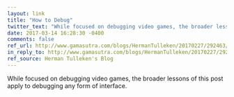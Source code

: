 ```yaml
---
layout: link
title: "How to Debug"
twitter_text: "While focused on debugging video games, the broader lessons of this post apply to debugging any form of interface"
date: 2017-03-14 16:28:30 -0400
comments: false
ref_url: http://www.gamasutra.com/blogs/HermanTulleken/20170227/292463/How_to_debug.php
in_reply_to: http://www.gamasutra.com/blogs/HermanTulleken/20170227/292463/How_to_debug.php
ref_source: Herman Tulleken's Blog
---
```


While focused on debugging video games, the broader lessons of this post apply to debugging any form of interface.